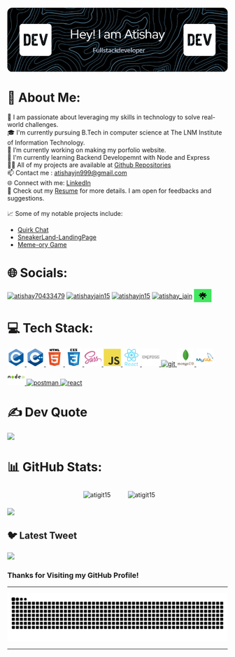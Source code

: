 ![Header](./github-header-image.png)
<!-- <img src="https://www.lambdatest.com/resources/images/news24.gif" width="1000" height="380"> -->

# 💫 About Me:
👋 I am passionate about leveraging my skills in technology to solve real-world challenges.<br>
🎓 I'm currently pursuing B.Tech in computer science at The LNM Institute of Information Technology.<br>
🔭 I’m currently working on making my porfolio website.<br>
🔰 I'm currently learning Backend Developemnt with Node and Express<br>
👨‍💻 All of my projects are available at [Github Repositories](https://github.com/Atigit15?tab=repositories)<br> 
📫 Contact me : atishayjn999@gmail.com <br> 
🌐 Connect with me: [LinkedIn](https://www.linkedin.com/in/atishayjain15/)<br>
📃 Check out my [Resume](https://drive.google.com/file/d/1DdaXlj5t1I390QQUn1y30eARWTREhXUj/view?usp=drive_link) for more details. I am open for feedbacks and suggestions.<br><br>
📈 Some of my notable projects include:<br>
- [Quirk Chat](https://quirk-chat.netlify.app/) 
- [SneakerLand-LandingPage](https://atigit15.github.io/SneakerLand-LandingPage)
- [Meme-ory Game](https://meme-ory-game.netlify.app/)

# 🌐 Socials:
<a href="https://twitter.com/atishay70433479" target="blank"><img align="center" src="https://raw.githubusercontent.com/rahuldkjain/github-profile-readme-generator/master/src/images/icons/Social/twitter.svg" alt="atishay70433479" height="30" width="40" /></a>
<a href="https://linkedin.com/in/atishayjain15" target="blank"><img align="center" src="https://raw.githubusercontent.com/rahuldkjain/github-profile-readme-generator/master/src/images/icons/Social/linked-in-alt.svg" alt="atishayjain15" height="30" width="40" /></a>
<a href="https://www.leetcode.com/atishayjn15" target="blank"><img align="center" src="https://raw.githubusercontent.com/rahuldkjain/github-profile-readme-generator/master/src/images/icons/Social/leet-code.svg" alt="atishayjn15" height="30" width="40" /></a>
<a href="https://dev.to/atishay_jain" target="blank"><img align="center" src="https://raw.githubusercontent.com/rahuldkjain/github-profile-readme-generator/master/src/images/icons/Social/devto.svg" alt="atishay_jain" height="30" width="40" /></a>
<a href="https://linktr.ee/atishay_jain" target="blank"><img align="center" src="./linktree.webp" alt="atishay_jain" height="30" width="40" /></a>

# 💻 Tech Stack:
<a href="https://www.cprogramming.com/" target="_blank" rel="noreferrer"> <img src="https://raw.githubusercontent.com/devicons/devicon/master/icons/c/c-original.svg" alt="c" width="40" height="40"/> </a>
<a href="https://www.w3schools.com/cpp/" target="_blank" rel="noreferrer"> <img src="https://raw.githubusercontent.com/devicons/devicon/master/icons/cplusplus/cplusplus-original.svg" alt="cplusplus" width="40" height="40"/> </a> 
<a href="https://www.w3.org/html/" target="_blank" rel="noreferrer"> <img src="https://raw.githubusercontent.com/devicons/devicon/master/icons/html5/html5-original-wordmark.svg" alt="html5" width="40" height="40"/> </a>
<a href="https://www.w3schools.com/css/" target="_blank" rel="noreferrer"> <img src="https://raw.githubusercontent.com/devicons/devicon/master/icons/css3/css3-original-wordmark.svg" alt="css3" width="40" height="40"/> </a>
<a href="https://www.w3schools.com/css/" target="_blank" rel="noreferrer"> <img src="https://raw.githubusercontent.com/devicons/devicon/master/icons/sass/sass-original.svg" alt="css3" width="40" height="40"/> </a> 
<a href="https://developer.mozilla.org/en-US/docs/Web/JavaScript" target="_blank" rel="noreferrer"> <img src="https://raw.githubusercontent.com/devicons/devicon/master/icons/javascript/javascript-original.svg" alt="javascript" width="40" height="40"/> </a> 
<a href="https://reactjs.org/" target="_blank" rel="noreferrer"> <img src="https://raw.githubusercontent.com/devicons/devicon/master/icons/react/react-original-wordmark.svg" alt="react" width="40" height="40"/> </a>
<a href="https://expressjs.com" target="_blank" rel="noreferrer"> <img src="https://raw.githubusercontent.com/devicons/devicon/master/icons/express/express-original-wordmark.svg" alt="express" width="40" height="40"/> </a>
<a href="https://git-scm.com/" target="_blank" rel="noreferrer"> <img src="https://www.vectorlogo.zone/logos/git-scm/git-scm-icon.svg" alt="git" width="40" height="40"/> </a> 
<a href="https://www.mongodb.com/" target="_blank" rel="noreferrer"> <img src="https://raw.githubusercontent.com/devicons/devicon/master/icons/mongodb/mongodb-original-wordmark.svg" alt="mongodb" width="40" height="40"/> </a> 
<a href="https://www.mysql.com/" target="_blank" rel="noreferrer"> <img src="https://raw.githubusercontent.com/devicons/devicon/master/icons/mysql/mysql-original-wordmark.svg" alt="mysql" width="40" height="40"/> </a> <a href="https://nodejs.org" target="_blank" rel="noreferrer"> <img src="https://raw.githubusercontent.com/devicons/devicon/master/icons/nodejs/nodejs-original-wordmark.svg" alt="nodejs" width="40" height="40"/> </a>
<a href="https://postman.com" target="_blank" rel="noreferrer"> <img src="https://www.vectorlogo.zone/logos/getpostman/getpostman-icon.svg" alt="postman" width="40" height="40"/> </a> 
<a href="https://reactjs.org/" target="_blank" rel="noreferrer"> <img src="https://www.vectorlogo.zone/logos/firebase/firebase-icon.svg" alt="react" width="40" height="40"/> </a>

# ✍️ Dev Quote
![](https://quotes-github-readme.vercel.app/api?type=horizontal&theme=radical)

# 📊 GitHub Stats:

<p align="center">
<img src="https://github-readme-streak-stats.herokuapp.com/?user=atigit15&theme=radical" alt="atigit15" style="margin:0.5rem"/>
  &nbsp;&nbsp;&nbsp;&nbsp;&nbsp;&nbsp;
<img src="https://github-readme-stats-kappa-red-96.vercel.app/api/top-langs?username=atigit15&show_icons=true&theme=radical&locale=en&layout=compact" alt="atigit15" style="margin:5 rem"/>
<!-- <img src="https://github-readme-stats-kappa-red-96.vercel.app/api?username=shreyparikh1002&show_icons=true&theme=radical&locale=en" alt="shreyparikh1002" align="center" style="margin:0.5rem"/> -->
</p>

[![](https://visitcount.itsvg.in/api?id=Atigit15&icon=0&color=0)](https://visitcount.itsvg.in)
<!-- > Check Commits below, GitHub stats are sometimes inaccurate due to caching. -->

## 🐦 Latest Tweet
[![](https://gtce.itsvg.in/api?username=Atishay70433479&theme=jolly&response=false)](https://github.com/VishwaGauravIn/github-twitter-card-embed)

### Thanks for Visiting my GitHub Profile!

---
<p align="center">
<img src="https://github.com/VishwaGauravIn/VishwaGauravIn/blob/output/github-contribution-grid-snake.svg">
</p>


---
<!-- Proudly created with GPRM ( https://gprm.itsvg.in ) -->
